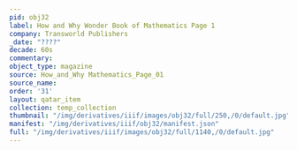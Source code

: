 ```yaml
---
pid: obj32
label: How and Why Wonder Book of Mathematics Page 1
company: Transworld Publishers
_date: "????"
decade: 60s
commentary: 
object_type: magazine
source: How_and_Why Mathematics_Page_01
source_name: 
order: '31'
layout: qatar_item
collection: temp_collection
thumbnail: "/img/derivatives/iiif/images/obj32/full/250,/0/default.jpg"
manifest: "/img/derivatives/iiif/obj32/manifest.json"
full: "/img/derivatives/iiif/images/obj32/full/1140,/0/default.jpg"
---
```


